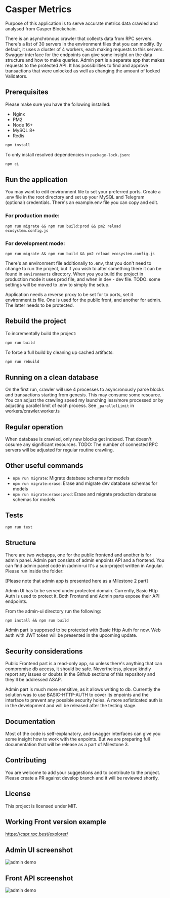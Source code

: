 # Casper Metrics

Purpose of this application is to serve accurate metrics data crawled and analysed from Casper Blockchain.

There is an asynchronous crawler that collects data from RPC servers. There's a list of 30 servers in the environment files that you can modify. By default, it uses a cluster of 4 workers, each making requests to this servers.
Swagger interface for the endpoints can give some insight on the data structure and how to make queries.
Admin part is a separate app that makes requests to the protected API. It has possibilities to find and approve transactions that were unlocked as well as changing the amount of locked Validators.

## Prerequisites

Please make sure you have the following installed:

- Nginx
- PM2
- Node 16+
- MySQL 8+
- Redis

```sh
npm install
```

To only install resolved dependencies in `package-lock.json`:

```sh
npm ci
```

## Run the application

You may want to edit environment file to set your preferred ports.
Create a .env file in the root directory and set up your MySQL and Telegram (optional) credentials. There's an example.env file you can copy and edit.

### For production mode:

`npm run migrate && npm run build:prod && pm2 reload ecosystem.config.js`

### For development mode:

`npm run migrate && npm run build && pm2 reload ecosystem.config.js`

There's an environment file additionally to .env, that you don't need to change to run the project, but if you wish to alter something there it can be found in `environments` directory. When you you build the project in production mode it uses prod file, and when in dev - dev file. TODO: some settings will be moved to .env to simply the setup.

Application needs a reverse proxy to be set for to ports, set it environment.ts file. One is used for the public front, and another for admin. The latter needs to be protected.

## Rebuild the project

To incrementally build the project:

```sh
npm run build
```

To force a full build by cleaning up cached artifacts:

```sh
npm run rebuild
```

## Running on a clean database

On the first run, crawler will use 4 processes to asyncronously parse blocks and transactions starting from genesis. This may consume some resource. You can adjust the crawling speed my launching less/more processed or by adjusting parallel limit of each process. See `_parallelLimit` in workers/crawler.worker.ts

## Regular operation

When database is crawled, only new blocks get indexed. That doesn't cosume any significant resources. TODO: The number of connected RPC servers will be adjusted for regular routine crawling.

## Other useful commands

- `npm run migrate`: Migrate database schemas for models
- `npm run migrate:erase`: Erase and migrate dev database schemas for models
- `npm run migrate:erase:prod`: Erase and migrate production database schemas for models

## Tests

```sh
npm run test
```

## Structure

There are two webapps, one for the public frontend and another is for admin panel.
Admin part consists of admin enpoints API and a frontend. You can find admin panel code in /admin-ui
It's a sub-project written in Angular. Please run inside the folder:

[Please note that admin app is presented here as a Milestone 2 part]

Admin UI has to be served under protected domain. Currently, Basic Http Auth is used to protect it.
Both Frontend and Admin parts expose their API endpoints.

From the admin-ui directory run the following:

`npm install && npm run build`

Admin part is supposed to be protected with Basic Http Auth for now. Web auth with JWT token will be presented in the upcoming update.

## Security considerations

Public Frontend part is a read-only app, so unless there's anything that can compromise db access, it should be safe. Nevertheless, please kindly report any issues or doubts in the Github sections of this repository and they'll be addressed ASAP.

Admin part is much more sensitive, as it allows writing to db. Currently the solution was to use BASIC-HTTP-AUTH to cover its enpoints and the interface to prevent any possible security holes. A more sofisticated auth is in the development and will be released after the testing stage.

## Documentation

Most of the code is self-explanatory, and swagger interfaces can give you some insight how to work with the enpoints. But we are preparing full documentation that will be release as a part of Milestone 3.

## Contributing

You are welcome to add your suggestions and to contribute to the project. Please create a PR against develop branch and it will be reviewed shortly.

## License

This project is licensed under MIT.

## Working Front version example

https://cspr.rpc.best/explorer/

## Admin UI screenshot

![admin demo](https://github.com/a3mc/casper-metrics/blob/master/public/admin1.png?raw=true)

## Front API screenshot

![admin demo](https://github.com/a3mc/casper-metrics/blob/master/public/front1.png?raw=true)





